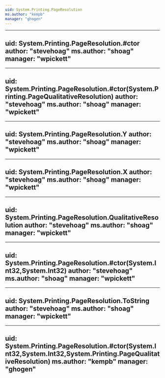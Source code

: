 ```yaml
---
uid: System.Printing.PageResolution
ms.author: "kempb"
manager: "ghogen"
---
```


---
uid: System.Printing.PageResolution.#ctor
author: "stevehoag"
ms.author: "shoag"
manager: "wpickett"
---

---
uid: System.Printing.PageResolution.#ctor(System.Printing.PageQualitativeResolution)
author: "stevehoag"
ms.author: "shoag"
manager: "wpickett"
---

---
uid: System.Printing.PageResolution.Y
author: "stevehoag"
ms.author: "shoag"
manager: "wpickett"
---

---
uid: System.Printing.PageResolution.X
author: "stevehoag"
ms.author: "shoag"
manager: "wpickett"
---

---
uid: System.Printing.PageResolution.QualitativeResolution
author: "stevehoag"
ms.author: "shoag"
manager: "wpickett"
---

---
uid: System.Printing.PageResolution.#ctor(System.Int32,System.Int32)
author: "stevehoag"
ms.author: "shoag"
manager: "wpickett"
---

---
uid: System.Printing.PageResolution.ToString
author: "stevehoag"
ms.author: "shoag"
manager: "wpickett"
---

---
uid: System.Printing.PageResolution.#ctor(System.Int32,System.Int32,System.Printing.PageQualitativeResolution)
ms.author: "kempb"
manager: "ghogen"
---
